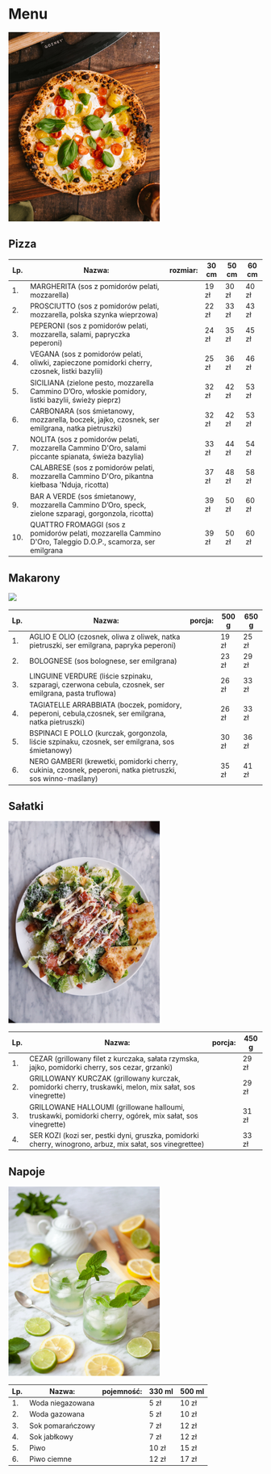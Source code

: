 # Menu

<img src = "img/pexels-rene-strgar-13814644.jpg" width = 300>

## Pizza

|Lp. |Nazwa:                                                                                                       |rozmiar: | 30 cm | 50 cm | 60 cm |
|----|-------------------------------------------------------------------------------------------------------------|---------|-------|-------|-------|
|1.  |MARGHERITA (sos z pomidorów pelati, mozzarella)                                                              |         |19 zł  |30 zł  |40 zł  |
|2.  |PROSCIUTTO (sos z pomidorów pelati, mozzarella, polska szynka wieprzowa)                                     |         |22 zł  |33 zł  |43 zł  |
|3.  |PEPERONI (sos z pomidorów pelati, mozzarella, salami, papryczka peperoni)                                    |         |24 zł  |35 zł  |45 zł  |
|4.  |VEGANA (sos z pomidorów pelati, oliwki, zapieczone pomidorki cherry, czosnek, listki bazylii)                |         |25 zł  |36 zł  |46 zł  |
|5.  |SICILIANA (zielone pesto, mozzarella Cammino D’Oro, włoskie pomidory, listki bazylii, świeży pieprz)         |         |32 zł  |42 zł  |53 zł  |
|6.  |CARBONARA (sos śmietanowy, mozzarella, boczek, jajko, czosnek, ser emilgrana, natka pietruszki)              |         |32 zł  |42 zł  |53 zł  |
|7.  |NOLITA (sos z pomidorów pelati, mozzarella Cammino D'Oro, salami piccante spianata, świeża bazylia)          |         |33 zł  |44 zł  |54 zł  |
|8.  |CALABRESE (sos z pomidorów pelati, mozzarella Cammino D'Oro, pikantna kiełbasa 'Nduja, ricotta)              |         |37 zł  |48 zł  |58 zł  |
|9.  |BAR A VERDE (sos śmietanowy, mozzarella Cammino D’Oro, speck, zielone szparagi, gorgonzola, ricotta)         |         |39 zł  |50 zł  |60 zł  |
|10. |QUATTRO FROMAGGI (sos z pomidorów pelati, mozzarella Cammino D'Oro, Taleggio D.O.P., scamorza, ser emilgrana |         |39 zł  |50 zł  |60 zł  |

## Makarony

<img src = "img/pexels-cottonbro-studio-4057736.jpg" width = 300>

|Lp. |Nazwa:                                                                                                       |porcja:  | 500 g | 650 g |
|----|-------------------------------------------------------------------------------------------------------------|---------|-------|-------|
|1.  |AGLIO E OLIO (czosnek, oliwa z oliwek, natka pietruszki, ser emilgrana, papryka peperoni)                    |         |19 zł  |25 zł  |
|2.  |BOLOGNESE (sos bolognese, ser emilgrana)                                                                     |         |23 zł  |29 zł  |
|3.  |LINGUINE VERDURE (liście szpinaku, szparagi, czerwona cebula, czosnek, ser emilgrana, pasta truflowa)        |         |26 zł  |33 zł  |
|4.  |TAGIATELLE ARRABBIATA (boczek, pomidory, peperoni, cebula,czosnek, ser emilgrana, natka pietruszki)          |         |26 zł  |33 zł  |
|5.  |BSPINACI E POLLO (kurczak, gorgonzola, liście szpinaku, czosnek, ser emilgrana, sos śmietanowy)              |         |30 zł  |36 zł  |
|6.  |NERO GAMBERI (krewetki, pomidorki cherry, cukinia, czosnek, peperoni, natka pietruszki, sos winno-maślany)   |         |35 zł  |41 zł  |

## Sałatki

<img src = "img/pexels-julie-aagaard-2097090.jpg" width = 300>

|Lp. |Nazwa:                                                                                                       |porcja:  | 450 g | 
|----|-------------------------------------------------------------------------------------------------------------|---------|-------|
|1.  |CEZAR (grillowany filet z kurczaka, sałata rzymska, jajko, pomidorki cherry, sos cezar, grzanki)             |         |29 zł  |
|2.  |GRILLOWANY KURCZAK (grillowany kurczak, pomidorki cherry, truskawki, melon, mix sałat, sos vinegrette)       |         |29 zł  |
|3.  |GRILLOWANE HALLOUMI (grillowane halloumi, truskawki, pomidorki cherry, ogórek, mix sałat, sos vinegrette)    |         |31 zł  |
|4.  |SER KOZI (kozi ser, pestki dyni, gruszka, pomidorki cherry, winogrono, arbuz, mix sałat, sos vinegrettee)    |         |33 zł  |

## Napoje

<img src = "img/pexels-chiaroscuro-10684607.jpg" width = 300>

|Lp. |Nazwa:                                                                                                       |pojemność:| 330 ml | 500 ml |
|----|-------------------------------------------------------------------------------------------------------------|----------|--------|--------|
|1.  |Woda niegazowana                                                                                             |          |5 zł    |10 zł   |
|2.  |Woda gazowana                                                                                                |          |5 zł    |10 zł   |
|3.  |Sok pomarańczowy                                                                                             |          |7 zł    |12 zł   |
|4.  |Sok jabłkowy                                                                                                 |          |7 zł    |12 zł   |
|5.  |Piwo                                                                                                         |          |10 zł   |15 zł   |
|6.  |Piwo ciemne                                                                                                  |          |12 zł   |17 zł   |




